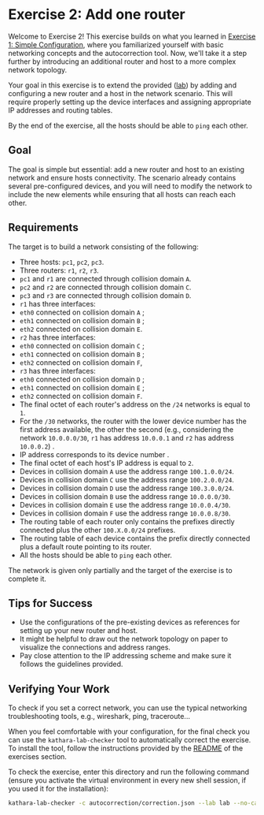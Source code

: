 # Exercise 2: Add one router

Welcome to Exercise 2! This exercise builds on what you learned
in [Exercise 1: Simple Configuration](../01-simple-configuration), where you
familiarized yourself with basic networking concepts and the autocorrection tool. Now, we'll take it a step further by
introducing an additional router and host to a more complex network topology.

Your goal in this exercise is to extend the provided ([lab](lab)) by adding and configuring a new router and a
host in the network scenario. This will require properly setting up the device interfaces and assigning appropriate IP
addresses and routing tables.

By the end of the exercise, all the hosts should be able to `ping` each other.

## Goal

The goal is simple but essential: add a new router and host to an existing network and ensure hosts connectivity.
The scenario already contains several pre-configured devices, and you will need to modify the network to include the new
elements while ensuring that all hosts can reach each other.

## Requirements

The target is to build a network consisting of the following:

- Three hosts: `pc1`, `pc2`, `pc3`.
- Three routers: `r1`, `r2`, `r3`.
- `pc1` and `r1` are connected through collision domain `A`.
- `pc2` and `r2` are connected through collision domain `C`.
- `pc3` and `r3` are connected through collision domain `D`.
- `r1` has three interfaces:
- `eth0` connected on collision domain `A` ;
- `eth1` connected on collision domain `B` ;
- `eth2` connected on collision domain `E`.
- `r2` has three interfaces:
- `eth0` connected on collision domain `C` ;
- `eth1` connected on collision domain `B` ;
- `eth2` connected on collision domain `F`,
- `r3` has three interfaces:
- `eth0` connected on collision domain `D` ;
- `eth1` connected on collision domain `E` ;
- `eth2` connected on collision domain `F`.
- The final octet of each router's address on the `/24` networks is equal to `1`.
- For the `/30` networks, the router with the lower device number has the first address available,
  the other the second (e.g., considering the network `10.0.0.0/30`, `r1` has address `10.0.0.1` and `r2` has
  address `10.0.0.2`) .
- IP address corresponds to its device number .
- The final octet of each host's IP address is equal to `2`.
- Devices in collision domain `A` use the address range `100.1.0.0/24`.
- Devices in collision domain `C` use the address range `100.2.0.0/24`.
- Devices in collision domain `D` use the address range `100.3.0.0/24`.
- Devices in collision domain `B` use the address range `10.0.0.0/30`.
- Devices in collision domain `E` use the address range `10.0.0.4/30`.
- Devices in collision domain `F` use the address range `10.0.0.8/30`.
- The routing table of each router only contains the prefixes directly connected plus the other `100.X.0.0/24` prefixes.
- The routing table of each device contains the prefix directly connected plus a default route pointing to its router.
- All the hosts should be able to `ping` each other.

The network is given only partially and the target of the exercise is to complete it.

## Tips for Success

- Use the configurations of the pre-existing devices as references for setting up your new router and host.
- It might be helpful to draw out the network topology on paper to visualize the connections and address ranges.
- Pay close attention to the IP addressing scheme and make sure it follows the guidelines provided.

## Verifying Your Work

To check if you set a correct network, you can use the typical networking troubleshooting tools, e.g., wireshark, ping,
traceroute...

When you feel comfortable with your configuration, for the final check you can use the `kathara-lab-checker` tool to
automatically correct the exercise.
To install the tool, follow the instructions provided by the [README](../README.md) of the exercises section.

To check the exercise, enter this directory and run the following command (ensure you activate the virtual
environment in every new shell session, if you used it for the installation):

```bash
kathara-lab-checker -c autocorrection/correction.json --lab lab --no-cache --skip-report
```
